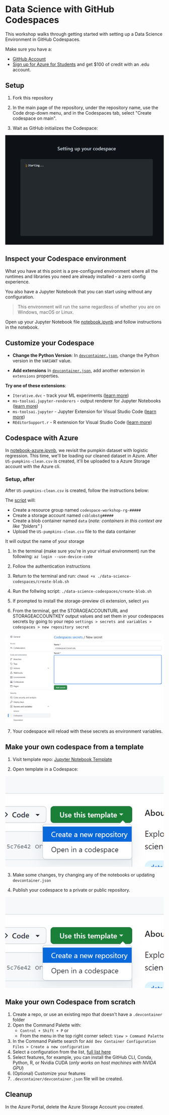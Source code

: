 # Data Science with GitHub Codespaces

This workshop walks through getting started with setting up a Data Science Environment in GitHub Codespaces.

Make sure you have a:

* [GitHub Account](https://github.com/signup)
* [Sign up for Azure for Students](https://aka.ms/azure4students) and get $100 of credit with an .edu account.

## Setup

1. Fork this repository
2. In the main page of the repository, under the repository name, use the Code drop-down menu, and in the Codespaces tab, select "Create codespace on main".

3. Wait as GitHub initializes the Codespace:

![Codespace setup prompt](../images/setting_up_codespace_prompt.png)

## Inspect your Codespace environment

What you have at this point is a pre-configured environment where all the runtimes and libraries you need are already installed - a zero config experience.

You also have a Jupyter Notebook that you can start using without any configuration.

> This environment will run the same regardless of whether you are on Windows, macOS or Linux.

Open up your Jupyter Notebook file [notebook.ipynb](notebook.ipynb) and follow instructions in the notebook.

## Customize your Codespace

* **Change the Python Version**: In [`devcontainer.json`](../.devcontainer/devcontainer.json), change the Python version in the `VARIANT` value.

* **Add extensions** In [`devcontainer.json`](../.devcontainer/devcontainer.json), add another extension in `extensions` properties.

**Try one of these extensions**:

* `Iterative.dvc` - track your ML experiments ([learn more](https://marketplace.visualstudio.com/items?itemName=Iterative.dvc))
* `ms-toolsai.jupyter-renderers` - output renderer for Jupyter Notebooks ([learn more](https://marketplace.visualstudio.com/items?itemName=ms-toolsai.jupyter-renderers&ssr=false#overview))
* `ms-toolsai.jupyter` - Jupyter Extension for Visual Studio Code ([learn more](https://marketplace.visualstudio.com/items?itemName=ms-toolsai.jupyter))
* `REditorSupport.r` - R extension for Visual Studio Code ([learn more](https://marketplace.visualstudio.com/items?itemName=REditorSupport.r))

## Codespace with Azure

In [notebook-azure.ipynb](notebook-azure.ipynb), we revisit the pumpkin dataset with logistic regression. This time, we'll be loading our cleaned dataset in Azure.
After `US-pumpkins-clean.csv` is created, it'll be uploaded to a Azure Storage account with the Azure cli. 


### Setup, after 

After `US-pumpkins-clean.csv` is created, follow the instructions below:

The [script](create-blob.sh) will:
- Create a resource group named `codespace-workshop-rg-#####`
- Create a storage account named `csblobstg#####`
- Create a blob container named `data` (_note: containers in this context are like "folders"_ )
- Upload the `US-pumpkins-clean.csv` file to the data container

It will output the name of your storage 

1. In the terminal (make sure you're in your virtual environment) run the following:
`az login --use-device-code`

2. Follow the authentication instructions

3. Return to the terminal and run: 
`chmod +x ./data-science-codespaces/create-blob.sh`

4. Run the follwing script:
`./data-science-codespaces/create-blob.sh`

5. If prompted to install the storage-preview cli extension, select `yes`

6. From the terminal, get the STORAGEACCOUNTURL and STORAGEACCOUNTKEY output values and set them in your codespaces secrets by going to your repo `settings > secrets and variables > codespaces > new repository secret`

![Codespace secrets](../images/codespace-secret.png)

7. Your codespace will reload with these secrets as environment variables.

## Make your own codespace from a template

1. Visit template repo: [Jupyter Notebook Template](https://github.com/github/codespaces-jupyter)

2. Open template in a Codespace:

![Creating a codespace from a template](../images/codespace-template.png)

3. Make some changes, try changing any of the notebooks or updating `devcontainer.json`

4. Publish your codespace to a private or public repository.

![Codespace setup prompt](../images/codespace-template.png)

## Make your own Codespace from scratch

1. Create a repo, or use an existing repo that doesn't have a `.devcontainer` folder
2. Open the Command Palette with:
     * `Control + Shift + P` or 
     * From the menu in the top right corner select: `View > Command Palette`
3. In the Command Palette search for `Add Dev Container Configuration Files > Create a new configuration`
4. Select a configuration from the list, [full list here](https://containers.dev/templates)
5. Select features, for example, you can install the GitHub CLI, Conda, Python, R, or Nvidia CUDA (_only works on host machines with NVIDA GPU_)
6. (Optional) Customize your features
7. `.devcontainer/devcontainer.json` file will be created.


## Cleanup

In the Azure Portal, delete the Azure Storage Account you created.